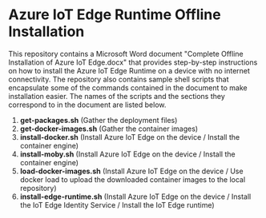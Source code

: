# Azure IoT Edge Runtime Offline Installation

This repository contains a Microsoft Word document "Complete Offline Installation of Azure IoT Edge.docx" that provides step-by-step instructions on how to install the Azure IoT Edge Runtime on a device with no internet connectivity. The repository also contains sample shell scripts that encapsulate some of the commands contained in the document to make installation easier. The names of the scripts and the sections they correspond to in the document are listed below.

1. **get-packages.sh** (Gather the deployment files)
1. **get-docker-images.sh** (Gather the container images)
1. **install-docker.sh** (Install Azure IoT Edge on the device / Install the container engine)
1. **install-moby.sh** (Install Azure IoT Edge on the device / Install the container engine)
1. **load-docker-images.sh** (Install Azure IoT Edge on the device / Use docker load to upload the downloaded container images to the local repository)
1. **install-edge-runtime.sh** (Install Azure IoT Edge on the device / Install the IoT Edge Identity Service / Install the IoT Edge runtime)
